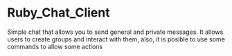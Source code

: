 # Ruby_Chat_Client
Simple chat that allows you to send general and private messages. It allows users to create groups and interact with them, also, it is posible to use some commands to allow some actions
